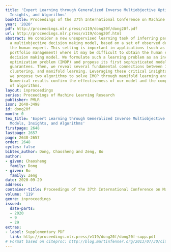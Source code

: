 ```yaml
---
title: 'Expert Learning through Generalized Inverse Multiobjective Optimization: Models,
  Insights, and Algorithms'
booktitle: Proceedings of the 37th International Conference on Machine Learning
year: '2020'
pdf: http://proceedings.mlr.press/v119/dong20f/dong20f.pdf
url: http://proceedings.mlr.press/v119/dong20f.html
abstract: We consider a new unsupervised learning task of inferring parameters of
  a multiobjective decision making model, based on a set of observed decisions from
  the human expert. This setting is important in applications (such as the task of
  portfolio management) where it may be difficult to obtain the human expert’s intrinsic
  decision making model. We formulate such a learning problem as an inverse multiobjective
  optimization problem (IMOP) and propose its first sophisticated model with statistical
  guarantees. Then, we reveal several fundamental connections between IMOP, K-means
  clustering, and manifold learning. Leveraging these critical insights and connections,
  we propose two algorithms to solve IMOP through manifold learning and clustering.
  Numerical results confirm the effectiveness of our model and the computational efficacy
  of algorithms.
layout: inproceedings
series: Proceedings of Machine Learning Research
publisher: PMLR
issn: 2640-3498
id: dong20f
month: 0
tex_title: 'Expert Learning through Generalized Inverse Multiobjective Optimization:
  Models, Insights, and Algorithms'
firstpage: 2648
lastpage: 2657
page: 2648-2657
order: 2648
cycles: false
bibtex_author: Dong, Chaosheng and Zeng, Bo
author:
- given: Chaosheng
  family: Dong
- given: Bo
  family: Zeng
date: 2020-09-29
address: 
container-title: Proceedings of the 37th International Conference on Machine Learning
volume: '119'
genre: inproceedings
issued:
  date-parts:
  - 2020
  - 9
  - 29
extras:
- label: Supplementary PDF
  link: http://proceedings.mlr.press/v119/dong20f/dong20f-supp.pdf
# Format based on citeproc: http://blog.martinfenner.org/2013/07/30/citeproc-yaml-for-bibliographies/
---
```

